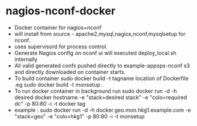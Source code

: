 nagios-nconf-docker
===================
* Docker container for nagios+nconf
* will install from source - apache2,mysql,nagios,nconf,mysqlsetup for nconf.
* uses supervisord for process control.
* Generate Nagios config on nconf ui will executed deploy_local.sh internally
* All valid  generated confs pushed directly to example-appops-nconf s3 and directly downloaded on container starts.
* To build container sudo docker build -t  tagname location of Dockerfile .eg sudo docker build -t  monsetup .
* To run docker container in background run
  sudo docker run  -d  -h desired docker hostname -e "stack=desired stack" -e "colo=required dc"  -p 80:80 -i -t   docker tag
* example : sudo docker run  -d  -h docker.geo.mon.hkg1.example.com  -e "stack=geo" -e "colo=hkg1"  -p 80:80 -i -t      monsetup 
   
   
